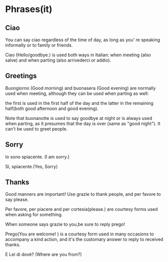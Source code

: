 # Phrases\(it)

## Ciao

You can say ciao regardless of the time of day, as long as you' re speaking informally or to family or friends.

Ciao \(Hello/goodbye.\) is used both ways in Italian: when meeting \(also salve\) and when parting \(also arrivederci or addio\).

## Greetings

Buongiorno \(Good morning\) and buonasera \(Good evening\) are normally used when meeting, although they can be used when parting as well: 

the first is used in the first half of the day and the latter in the remaining half(both good afternoon and good evening).

Note that buonanotte is used to say goodbye at night or is always used when parting, as it presumes that the day is over \(same as "good night"\). It can't be used to greet people.

## Sorry

Io sono spiacente. \(I am sorry.\)

Sì, spiacente.\(Yes, Sorry\)

## Thanks

Good manners are important! Use grazie to thank people, and per favore to say please.

Per favore, per piacere and per cortesia\(please.\) are courtesy forms used when asking for something.

When someone says grazie to you,be sure to reply prego!

Prego\(You are welcome! \) is a courtesy form used in many occasions to accompany a kind action, and it's the customary answer to reply to received thanks.



E Lei di dovè? \(Where are you from?\)

